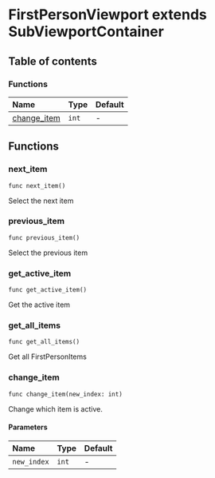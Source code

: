 # FirstPersonViewport extends SubViewportContainer

## Table of contents

### Functions

|Name|Type|Default|
|:-|:-|:-|
|[change_item](#change_item)|`int`|-|

## Functions

### next_item

```gdscript
func next_item()
```

Select the next item

### previous_item

```gdscript
func previous_item()
```

Select the previous item

### get_active_item

```gdscript
func get_active_item()
```

Get the active item

### get_all_items

```gdscript
func get_all_items()
```

Get all FirstPersonItems

### change_item

```gdscript
func change_item(new_index: int)
```

Change which item is active.

#### Parameters

|Name|Type|Default|
|:-|:-|:-|
|`new_index`|`int`|-|




